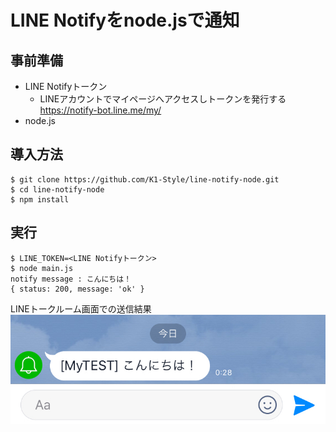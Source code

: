 # LINE Notifyをnode.jsで通知

## 事前準備

- LINE Notifyトークン
  - LINEアカウントでマイページへアクセスしトークンを発行する  
  https://notify-bot.line.me/my/
- node.js

## 導入方法

```
$ git clone https://github.com/K1-Style/line-notify-node.git
$ cd line-notify-node
$ npm install
```

## 実行
```
$ LINE_TOKEN=<LINE Notifyトークン>
$ node main.js
notify message : こんにちは！
{ status: 200, message: 'ok' }
```

LINEトークルーム画面での送信結果
![結果](line_notify_sample.jpg)
